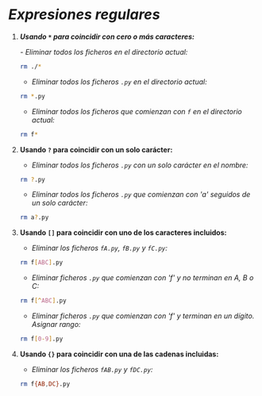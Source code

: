 <!-- Autor: Daniel Benjamin Perez Morales -->
<!-- GitHub: https://github.com/DanielBenjaminPerezMoralesDev13 -->
<!-- GitLab: https://gitlab.com/DanielBenjaminPerezMoralesDev13 -->
<!-- Correo electrónico: danielperezdev@proton.me -->
# ***Expresiones regulares***

1. ***Usando `*` para coincidir con cero o más caracteres:***

   *- Eliminar todos los ficheros en el directorio actual:*

   ```bash
   rm ./*
   ```

   - *Eliminar todos los ficheros `.py` en el directorio actual:*

   ```bash
   rm *.py
   ```

   - *Eliminar todos los ficheros que comienzan con `f` en el directorio actual:*

   ```bash
   rm f*
   ```

2. **Usando `?` para coincidir con un solo carácter:**

   - *Eliminar todos los ficheros `.py` con un solo carácter en el nombre:*

   ```bash
   rm ?.py
   ```

   - *Eliminar todos los ficheros `.py` que comienzan con 'a' seguidos de un solo carácter:*

   ```bash
   rm a?.py
   ```

3. **Usando `[]` para coincidir con uno de los caracteres incluidos:**

   - *Eliminar los ficheros `fA.py`, `fB.py` y `fC.py`:*

   ```bash
   rm f[ABC].py
   ```

   - *Eliminar ficheros `.py` que comienzan con 'f' y no terminan en A, B o C:*

   ```bash
   rm f[^ABC].py
   ```

   - *Eliminar ficheros `.py` que comienzan con 'f' y terminan en un dígito. Asignar rango:*

   ```bash
   rm f[0-9].py
   ```

4. **Usando `{}` para coincidir con una de las cadenas incluidas:**

   - *Eliminar los ficheros `fAB.py` y `fDC.py`:*

   ```bash
   rm f{AB,DC}.py
   ```
